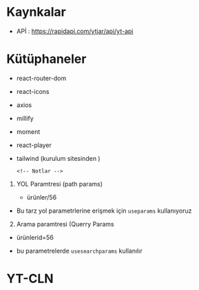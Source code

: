 # Kaynkalar

- APİ : https://rapidapi.com/ytjar/api/yt-api

# Kütüphaneler

- react-router-dom
- react-icons
- axios
- millify
- moment
- react-player
- tailwind (kurulum sitesinden )

      <!-- Notlar -->

1.  YOL Paramtresi (path params)


    -  ürünler/56

- Bu tarz yol parametrlerine erişmek için `useparams` kullanıyoruz

2.  Arama paramtresi (Querry Params

- ürünlerid=56

* bu parametrelerde `usesearchparams` kullanılır
# YT-CLN
